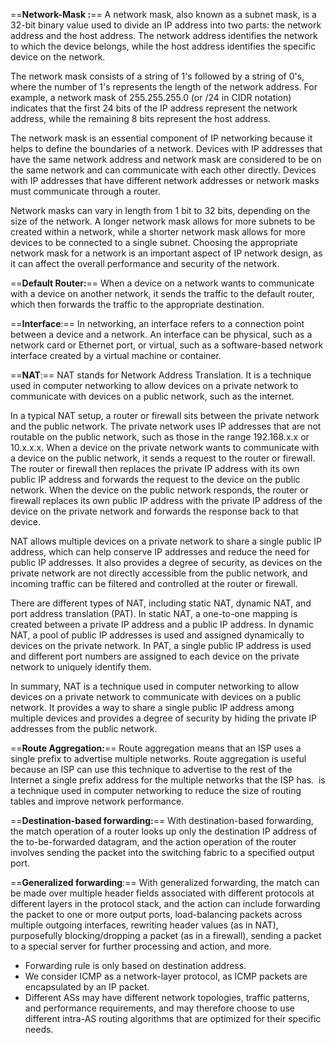
==**Network-Mask :**==
A network mask, also known as a subnet mask, is a 32-bit binary value used to divide an IP address into two parts: the network address and the host address. The network address identifies the network to which the device belongs, while the host address identifies the specific device on the network.

The network mask consists of a string of 1's followed by a string of 0's, where the number of 1's represents the length of the network address. For example, a network mask of 255.255.255.0 (or /24 in CIDR notation) indicates that the first 24 bits of the IP address represent the network address, while the remaining 8 bits represent the host address.

The network mask is an essential component of IP networking because it helps to define the boundaries of a network. Devices with IP addresses that have the same network address and network mask are considered to be on the same network and can communicate with each other directly. Devices with IP addresses that have different network addresses or network masks must communicate through a router.

Network masks can vary in length from 1 bit to 32 bits, depending on the size of the network. A longer network mask allows for more subnets to be created within a network, while a shorter network mask allows for more devices to be connected to a single subnet. Choosing the appropriate network mask for a network is an important aspect of IP network design, as it can affect the overall performance and security of the network.


==**Default Router:**==
When a device on a network wants to communicate with a device on another network, it sends the traffic to the default router, which then forwards the traffic to the appropriate destination.


==**Interface**:==
In networking, an interface refers to a connection point between a device and a network. An interface can be physical, such as a network card or Ethernet port, or virtual, such as a software-based network interface created by a virtual machine or container.


==**NAT**:==
NAT stands for Network Address Translation. It is a technique used in computer networking to allow devices on a private network to communicate with devices on a public network, such as the internet.

In a typical NAT setup, a router or firewall sits between the private network and the public network. The private network uses IP addresses that are not routable on the public network, such as those in the range 192.168.x.x or 10.x.x.x. When a device on the private network wants to communicate with a device on the public network, it sends a request to the router or firewall. The router or firewall then replaces the private IP address with its own public IP address and forwards the request to the device on the public network. When the device on the public network responds, the router or firewall replaces its own public IP address with the private IP address of the device on the private network and forwards the response back to that device.

NAT allows multiple devices on a private network to share a single public IP address, which can help conserve IP addresses and reduce the need for public IP addresses. It also provides a degree of security, as devices on the private network are not directly accessible from the public network, and incoming traffic can be filtered and controlled at the router or firewall.

There are different types of NAT, including static NAT, dynamic NAT, and port address translation (PAT). In static NAT, a one-to-one mapping is created between a private IP address and a public IP address. In dynamic NAT, a pool of public IP addresses is used and assigned dynamically to devices on the private network. In PAT, a single public IP address is used and different port numbers are assigned to each device on the private network to uniquely identify them.

In summary, NAT is a technique used in computer networking to allow devices on a private network to communicate with devices on a public network. It provides a way to share a single public IP address among multiple devices and provides a degree of security by hiding the private IP addresses from the public network.


==**Route Aggregation:**==
Route aggregation means that an ISP uses a single prefix to advertise multiple networks. Route aggregation is useful because an ISP can use this technique to advertise to the rest of the Internet a single prefix address for the multiple networks that the ISP has.  is a technique used in computer networking to reduce the size of routing tables and improve network performance.


==**Destination-based forwarding:**==
With destination-based forwarding, the match operation of a router looks up only the destination IP address of the to-be-forwarded datagram, and the action operation of the router involves sending the packet into the switching fabric to a specified output port. 


==**Generalized forwarding**:==
With generalized forwarding, the match can be made over multiple header fields associated with different protocols at different layers in the protocol stack, and the action can include forwarding the packet to one or more output ports, load-balancing packets across multiple outgoing interfaces, rewriting header values (as in NAT), purposefully blocking/dropping a packet (as in a firewall), sending a packet to a special server for further processing and action, and more.


* Forwarding rule is only based on destination address.
* We consider ICMP as a network-layer protocol, as ICMP packets are encapsulated by an IP packet.
* Different ASs may have different network topologies, traffic patterns, and performance requirements, and may therefore choose to use different intra-AS routing algorithms that are optimized for their specific needs.